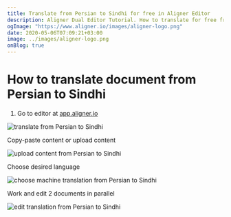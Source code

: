 ```yaml
---
title: Translate from Persian to Sindhi for free in Aligner Editor
description: Aligner Dual Editor Tutorial. How to translate for free from Persian to Sindhi. Aligner is multilingual document management platform. 
ogImage: "https://www.aligner.io/images/aligner-logo.png"
date: 2020-05-06T07:09:21+03:00
image: ../images/aligner-logo.png
onBlog: true
---
```


# How to translate document from Persian to Sindhi

1. Go to editor at [app.aligner.io](https://app.aligner.io "Aligner App web page")

![translate from Persian to Sindhi](../aligner-blank-editor.png "translate from Persian to Sindhi")

Copy-paste content or upload content

![upload content from Persian to Sindhi](../aligner-uploaded-document.png "upload content from Persian to Sindhi")

Choose desired language

![choose machine translation from Persian to Sindhi](../aligner-language-dropdown.png "choose machine translation from Persian to Sindhi")

Work and edit 2 documents in parallel

![edit translation from Persian to Sindhi](../aligner-double-sitded-editor.png "edit translation from Persian to Sindhi")

